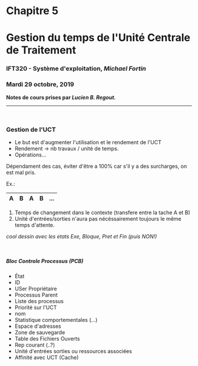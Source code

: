 # Chapitre 5
# Gestion du temps de l'Unité Centrale de Traitement
### IFT320 - Système d'exploitation, *Michael Fortin*
### Mardi 29 octobre, 2019

**Notes de cours prises par *Lucien B. Regout.***

---
<br>

### Gestion de l'UCT
 - Le but est d'augmenter l'utilisation et le rendement de l'UCT
 - Rendement → nb travaux / unité de temps.
 - Opérations...

Dépendament des cas, éviter d'être a 100% car s'il y a des surcharges, on est mal pris.


Ex.:

|A|B|A|B|...|
|:-:|:-:|:-:|:-:|:-:|

<ol>
    <li>Temps de changement dans le contexte (transfere entre la tache A et B)
    <li>Unité d'entrées/sorties n'aura pas nécéssairement toujours le même temps d'attente.
</ol>

*cool dessin avec les etats Exe, Bloque, Pret et Fin (puis NON!)*

<br>

##### Bloc Controle Processus (PCB)

 - État
 - ID
 - USer Propriétaire
 - Processus Parent
 - Liste des processus
 - Priorité sur l'UCT
 - nom
 - Statistique comportementales (...)
 - Espace d'adresses
 - Zone de sauvegarde
 - Table des Fichiers Ouverts
 - Rep courant (..?)
 - Unité d'entrées sorties ou ressources associées
 - Affinité avec UCT (Cache)